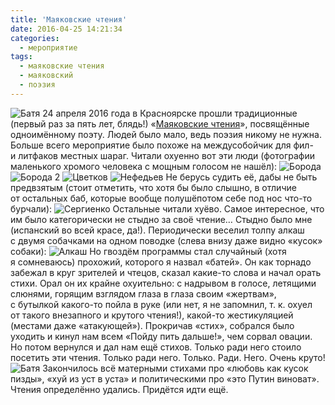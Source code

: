 ```yaml
---
title: 'Маяковские чтения'
date: 2016-04-25 14:21:34
categories:
  - мероприятие
tags:
  - маяковские чтения
  - маяковский
  - поэзия
---
```


![Батя](batya.jpg) 24 апреля 2016 года в&nbsp;Красноярске прошли традиционные (первый раз
за&nbsp;пять лет, блядь!) &laquo;<a href="https://vk.com/mayakkrsk">Маяковские чтения</a>&raquo;,
посвящённые одноимённому поэту. Людей было мало, ведь поэзия никому не&nbsp;нужна. Больше всего
мероприятие было похоже на&nbsp;междусобойчик для фил- и&nbsp;литфаков местных шараг.&nbsp;Читали
охуенно вот эти люди (фотографии маленького хромого человека с&nbsp;мощным голосом не&nbsp;нашёл):
![Борода](boroda.jpg) ![Борода 2](boroda2.jpg) ![Цветков](cvetkov.jpg) ![Нефедьев](nefediev.jpg)
Не&nbsp;берусь судить её, дабы не&nbsp;быть предвзятым (стоит отметить, что хотя&nbsp;бы было
слышно, в&nbsp;отличие от&nbsp;остальных баб, которые вообще полушёпотом себе под нос
<nobr>что-то</nobr> бурчали): ![Сергиенко](sergienko.jpg) Остальные читали хуёво. Самое интересное,
что им&nbsp;было категорически не&nbsp;стыдно за&nbsp;своё чтение&hellip; Стыдно было мне (испанский
во&nbsp;всей красе, да!). Периодически веселил толпу алкаш с&nbsp;двумя собачками на&nbsp;одном
поводке (слева внизу даже видно &laquo;кусок&raquo; собаки): ![Алкаш](alkash.jpg) Но&nbsp;гвоздём
программы стал случайный (хотя я&nbsp;сомневаюсь) прохожий, которого я&nbsp;назвал
&laquo;батей&raquo;. Он&nbsp;как торнадо забежал в&nbsp;круг зрителей и&nbsp;чтецов, сказал
<nobr>какие-то</nobr> слова и&nbsp;начал орать стихи. Орал он&nbsp;их&nbsp;крайне охуительно:
с&nbsp;надрывом в&nbsp;голосе, летящими слюнями, горящим взглядом глаза в&nbsp;глаза своим
&laquo;жертвам&raquo;, с&nbsp;бутылкой <nobr>какого-то</nobr> пойла в&nbsp;руке (или нет,
я&nbsp;не&nbsp;запомнил, <nobr>т. к.</nobr> охуел от&nbsp;такого внезапного и&nbsp;крутого чтения!),
<nobr>какой-то</nobr> жестикуляцией (местами даже &laquo;атакующей&raquo;). Прокричав
&laquo;стих&raquo;, собрался было уходить и&nbsp;кинул нам всем &laquo;Пойду пить дальше!&raquo;,
чем сорвал овации. Но&nbsp;потом вернулся и&nbsp;дал нам ещё стихов. Только ради него стоило
посетить эти чтения. Только ради него. Только. Ради. Него. Очень круто! ![Батя](batya.jpg)
Закончилось всё матерными стихами про &laquo;любовь как кусок пизды&raquo;, &laquo;хуй из&nbsp;уст
в&nbsp;уста&raquo; и&nbsp;политическими про &laquo;это Путин виноват&raquo;. Чтения определённо
удались. Придётся идти ещё.
